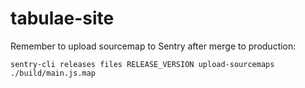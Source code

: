 # tabulae-site
Remember to upload sourcemap to Sentry after merge to production:


```
sentry-cli releases files RELEASE_VERSION upload-sourcemaps ./build/main.js.map
```
